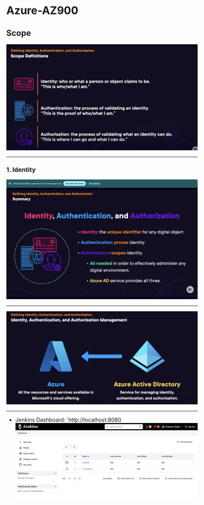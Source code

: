 # Azure-AZ900

## Scope

![scope](./img/1.png)

---

### 1. Identity

![Identity](./img/3.png)

---

![Identity](./img/4.png)

---
- Jenkins Dashboard: `http://localhost:8080
![Jenkins Dashboard](./img/5.png)